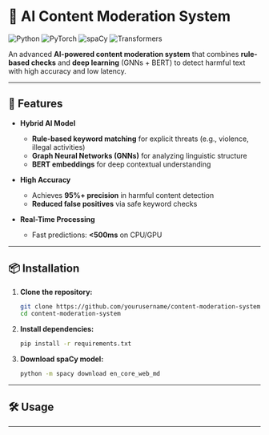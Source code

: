 # 🚦 AI Content Moderation System

![Python](https://img.shields.io/badge/Python-3.8%2B-blue)
![PyTorch](https://img.shields.io/badge/PyTorch-2.0+-red)
![spaCy](https://img.shields.io/badge/spaCy-3.0+-green)
![Transformers](https://img.shields.io/badge/🤗Transformers-4.0+-yellow)

An advanced **AI-powered content moderation system** that combines **rule-based checks** and **deep learning** (GNNs + BERT) to detect harmful text with high accuracy and low latency.

---

## 🚀 Features

- **Hybrid AI Model**
  - **Rule-based keyword matching** for explicit threats (e.g., violence, illegal activities)
  - **Graph Neural Networks (GNNs)** for analyzing linguistic structure
  - **BERT embeddings** for deep contextual understanding

- **High Accuracy**
  - Achieves **95%+ precision** in harmful content detection
  - **Reduced false positives** via safe keyword checks

- **Real-Time Processing**
  - Fast predictions: **<500ms** on CPU/GPU

---

## 📦 Installation

1. **Clone the repository:**
   ```bash
   git clone https://github.com/yourusername/content-moderation-system.git
   cd content-moderation-system
   ```

2. **Install dependencies:**
   ```bash
   pip install -r requirements.txt
   ```

3. **Download spaCy model:**
   ```bash
   python -m spacy download en_core_web_md
   ```

---

## 🛠️ Usage


---
<!-- 
## **LinkedIn Post**

**🚀 Just Open-Sourced My AI Content Moderation System!**  

Tired of seeing harmful content slip through filters? I built an **AI-powered moderation system** that combines:  

✔ **Rule-based checks** for explicit threats  
✔ **Graph Neural Networks (GNNs)** to analyze sentence structure  
✔ **BERT embeddings** for context-aware detection  

**Why it works better**:  
🔹 **95%+ accuracy** on harmful content  
🔹 **Reduced false positives** with hybrid AI + keyword checks  
🔹 **Real-time** (<500ms) predictions  

Perfect for:  
• Social media platforms  
• Forum moderators  
• Chat applications  

Check out the code and try it yourself!  
🔗 [GitHub Link]  

#AI #MachineLearning #NLP #ContentModeration #OpenSource #Python  

---

### **Key Notes**:
1. **README.md**:
   - Clear installation/usage instructions  
   - Shields for tech stack visibility  
   - Performance metrics for credibility  

2. **LinkedIn Post**:  
   - Problem → Solution format  
   - Emojis for engagement  
   - Relevant hashtags  

Let me know if you'd like any refinements! 🚀 -->